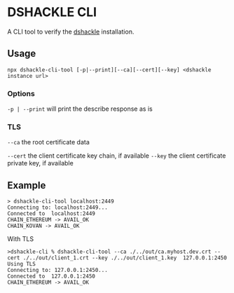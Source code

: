 # DSHACKLE CLI

A CLI tool to verify the [dshackle](https://github.com/emeraldpay/dshackle) installation.

## Usage
```
npx dshackle-cli-tool [-p|--print][--ca][--cert][--key] <dshackle instance url>
```

### Options
```-p | --print``` will print the describe response as is

### TLS
```--ca``` the root certificate data

```--cert``` the client certificate key chain, if available
```--key``` the client certificate private key, if available

## Example

```
> dshackle-cli-tool localhost:2449
Connecting to: localhost:2449...
Connected to  localhost:2449
CHAIN_ETHEREUM -> AVAIL_OK
CHAIN_KOVAN -> AVAIL_OK
```

With TLS
```
>dshackle-cli % dshackle-cli-tool --ca ./../out/ca.myhost.dev.crt --cert ./../out/client_1.crt --key ./../out/client_1.key  127.0.0.1:2450
Using TLS
Connecting to: 127.0.0.1:2450...
Connected to  127.0.0.1:2450
CHAIN_ETHEREUM -> AVAIL_OK
```
